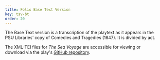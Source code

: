 ```yaml
---
title: Folio Base Text Version
key: tsv-bt
order: 20
---
```


<p>The Base Text version is a transcription of the playtext as it appears in the PSU Libraries’ copy of Comedies and Tragedies (1647). It is divided by act.</p>
<p>The XML-TEI files for <i>The Sea Voyage</i> are accessible for viewing or download via the play's <a href="https://github.com/psu-libraries/dbfp-tsv/tree/main/src/files">GitHub repository</a>.
